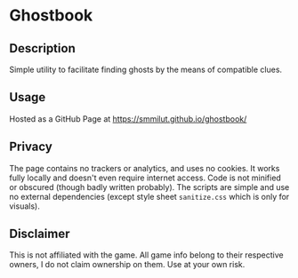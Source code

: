 # Ghostbook

## Description

Simple utility to facilitate finding ghosts by the means of compatible clues.

## Usage

Hosted as a GitHub Page at https://smmilut.github.io/ghostbook/

## Privacy

The page contains no trackers or analytics, and uses no cookies.
It works fully locally and doesn't even require internet access.
Code is not minified or obscured (though badly written probably).
The scripts are simple and use no external dependencies (except style sheet `sanitize.css` which is only for visuals).

## Disclaimer

This is not affiliated with the game.
All game info belong to their respective owners, I do not claim ownership on them.
Use at your own risk.

